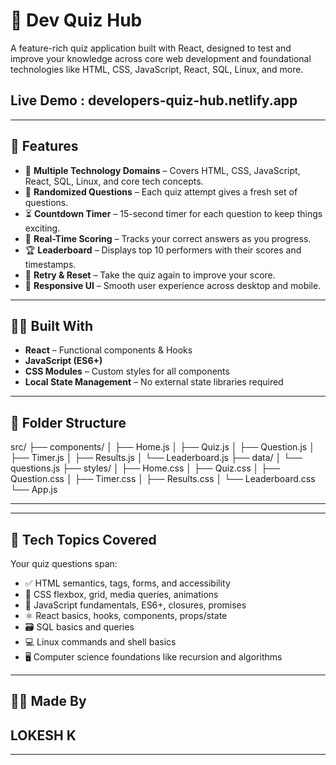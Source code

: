 # 🧠 Dev Quiz Hub

A feature-rich quiz application built with React, designed to test and improve your knowledge across core web development and foundational technologies like HTML, CSS, JavaScript, React, SQL, Linux, and more.

## Live Demo : developers-quiz-hub.netlify.app
---

## 🚀 Features

- 🎯 **Multiple Technology Domains** – Covers HTML, CSS, JavaScript, React, SQL, Linux, and core tech concepts.
- 🔀 **Randomized Questions** – Each quiz attempt gives a fresh set of questions.
- ⏳ **Countdown Timer** – 15-second timer for each question to keep things exciting.
- 🧮 **Real-Time Scoring** – Tracks your correct answers as you progress.
- 🏆 **Leaderboard** – Displays top 10 performers with their scores and timestamps.
- 🔁 **Retry & Reset** – Take the quiz again to improve your score.
- 📱 **Responsive UI** – Smooth user experience across desktop and mobile.

---

## 🧑‍💻 Built With

- **React** – Functional components & Hooks
- **JavaScript (ES6+)**
- **CSS Modules** – Custom styles for all components
- **Local State Management** – No external state libraries required

---

## 📁 Folder Structure
src/
├── components/
│ ├── Home.js
│ ├── Quiz.js
│ ├── Question.js
│ ├── Timer.js
│ ├── Results.js
│ └── Leaderboard.js
├── data/
│ └── questions.js
├── styles/
│ ├── Home.css
│ ├── Quiz.css
│ ├── Question.css
│ ├── Timer.css
│ ├── Results.css
│ └── Leaderboard.css
└── App.js

---


---

## 🧪 Tech Topics Covered

Your quiz questions span:

- ✅ HTML semantics, tags, forms, and accessibility
- 🎨 CSS flexbox, grid, media queries, animations
- 🧠 JavaScript fundamentals, ES6+, closures, promises
- ⚛️ React basics, hooks, components, props/state
- 🗃️ SQL basics and queries
- 💻 Linux commands and shell basics
- 🖥️ Computer science foundations like recursion and algorithms

---

## 🙋‍♀️ Made By

## LOKESH K

---

